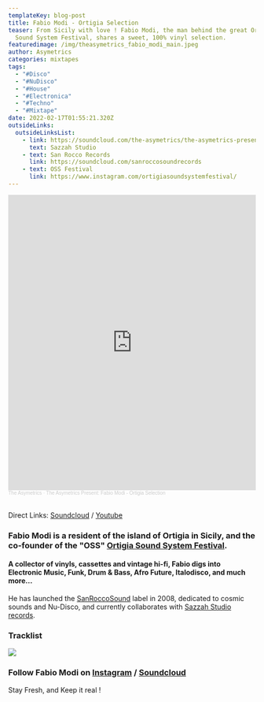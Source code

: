 ```yaml
---
templateKey: blog-post
title: Fabio Modi - Ortigia Selection
teaser: From Sicily with love ! Fabio Modi, the man behind the great Ortigia
  Sound System Festival, shares a sweet, 100% vinyl selection.
featuredimage: /img/theasymetrics_fabio_modi_main.jpeg
author: Asymetrics
categories: mixtapes
tags:
  - "#Disco"
  - "#NuDisco"
  - "#House"
  - "#Electronica"
  - "#Techno"
  - "#Mixtape"
date: 2022-02-17T01:55:21.320Z
outsideLinks:
  outsideLinksList:
    - link: https://soundcloud.com/the-asymetrics/the-asymetrics-present-fabio-modi-ortigia-selection
      text: Sazzah Studio
    - text: San Rocco Records
      link: https://soundcloud.com/sanroccosoundrecords
    - text: OSS Festival
      link: https://www.instagram.com/ortigiasoundsystemfestival/
---
```

<iframe width="100%" height="600" scrolling="no" frameborder="no" allow="autoplay" src="https://w.soundcloud.com/player/?url=https%3A//api.soundcloud.com/tracks/1215379018&color=%23ff5500&auto_play=false&hide_related=false&show_comments=true&show_user=true&show_reposts=false&show_teaser=true&visual=true"></iframe><div style="font-size: 10px; color: #cccccc;line-break: anywhere;word-break: normal;overflow: hidden;white-space: nowrap;text-overflow: ellipsis; font-family: Interstate,Lucida Grande,Lucida Sans Unicode,Lucida Sans,Garuda,Verdana,Tahoma,sans-serif;font-weight: 100;"><a href="https://soundcloud.com/the-asymetrics" title="The Asymetrics" target="_blank" style="color: #cccccc; text-decoration: none;">The Asymetrics</a> · <a href="https://soundcloud.com/the-asymetrics/the-asymetrics-present-fabio-modi-ortigia-selection" title="The Asymetrics Present: Fabio Modi - Ortigia Selection" target="_blank" style="color: #cccccc; text-decoration: none;">The Asymetrics Present: Fabio Modi - Ortigia Selection</a></div>

<br>

Direct Links: [Soundcloud](https://soundcloud.com/the-asymetrics/the-asymetrics-present-fabio-modi-ortigia-selection) / [Youtube](https://www.youtube.com/watch?v=RCEYzdPmYBs)

### Fabio Modi is a resident of the island of Ortigia in Sicily, and the co-founder of the "OSS" [Ortigia Sound System Festival](https://www.instagram.com/ortigiasoundsystemfestival/).

#### A collector of vinyls, cassettes and vintage hi-fi, Fabio digs into Electronic Music, Funk, Drum & Bass, Afro Future, Italodisco, and much more...

He has launched the [SanRoccoSound](https://soundcloud.com/sanroccosoundrecords) label in 2008, dedicated to cosmic sounds and Nu-Disco, and currently collaborates with [Sazzah Studio records](https://www.instagram.com/sazzah_studio_rec/?hl=en).

### Tracklist

![](/img/fabio-tracklist.jpg)

### Follow Fabio Modi on [Instagram](https://www.instagram.com/fabiomodi/?hl=en) / [Soundcloud](https://soundcloud.com/fabio-modi)

Stay Fresh, and Keep it real !